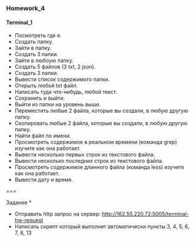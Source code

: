 ### Homework_4
#### Terminal_1

* Посмотреть где я.
* Создать папку.
* Зайти в папку.
* Создать 3 папки.
* Зайти в любоую папку.
* Создать 5 файлов (3 txt, 2 json).
* Создать 3 папки.
* Вывести список содержимого папки.
* Открыть любой txt файл.
* Написать туда что-нибудь, любой текст.
* Сохранить и выйти.
* Выйти из папки на уровень выше.
* Переместить любые 2 файла, которые вы создали, в любую другую папку.
* Скопировать любые 2 файла, которые вы создали, в любую другую папку.
* Найти файл по имени.
* Просмотреть содержимое в реальном времени (команда grep) изучите как она работает.
* Вывести несколько первых строк из текстового файла.
* Вывести несколько последних строк из текстового файла.
* Просмотреть содержимое длинного файла (команда less) изучите как она работает.
* Вывести дату и время.

===

Задание *
* Отправить http запрос на сервер: http://162.55.220.72:5005/terminal-hw-request
* Написать скрипт который выполнит автоматически пункты 3, 4, 5, 6, 7, 8, 13

